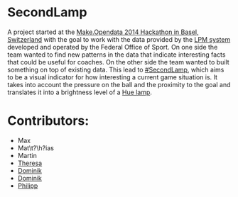 # SecondLamp

A project started at the [Make.Opendata 2014 Hackathon in Basel, Switzerland](http://make.opendata.ch/) with the goal to work with the data provided by the [LPM system](http://www.baspo.admin.ch/internet/baspo/de/home/themen/forschung/forschung_nach_themen/Local_Positioning_Measurement_System_LPMS.html) developed and operated by the Federal Office of Sport. On one side the team wanted to find new patterns in the data that indicate interesting facts that could be useful for coaches. On the other side the team wanted to built something on top of existing data.
This lead to [#SecondLamp](https://twitter.com/search?f=realtime&q=%23SecondLamp), which aims to be a visual indicator for how interesting a current game situation is. It takes into account the pressure on the ball and the proximity to the goal and translates it into a brightness level of a [Hue lamp](http://meethue.com/).

# Contributors:

* Max
* Mat\t?\h?ias
* Martin
* [Theresa](https://twitter.com/therezajs)
* [Dominik](https://twitter.com/dominik_stocker)
* [Dominik](https://twitter.com/borncast)
* [Philipp](https://twitter.com/philippkueng)